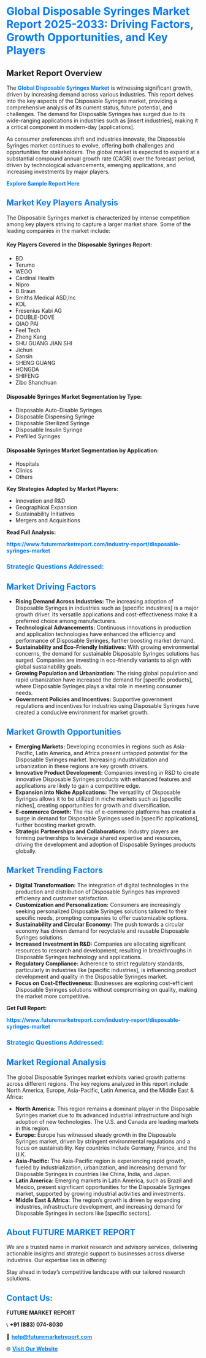 <h1 style="color: #007BFF;">Global Disposable Syringes Market Report 2025-2033: Driving Factors, Growth Opportunities, and Key Players</h1>

<section id="overview">
<h2>Market Report Overview</h2>
<p>The <a href="https://www.futuremarketreport.com/industry-report/disposable-syringes-market" style="color: #007BFF; text-decoration: none;"><strong>Global Disposable Syringes Market</strong></a> is witnessing significant growth, driven by increasing demand across various industries. This report delves into the key aspects of the Disposable Syringes market, providing a comprehensive analysis of its current status, future potential, and challenges. The demand for Disposable Syringes has surged due to its wide-ranging applications in industries such as [insert industries], making it a critical component in modern-day [applications].</p>
<p>As consumer preferences shift and industries innovate, the Disposable Syringes market continues to evolve, offering both challenges and opportunities for stakeholders. The global market is expected to expand at a substantial compound annual growth rate (CAGR) over the forecast period, driven by technological advancements, emerging applications, and increasing investments by major players.</p>
</section>

<section id="overview">
<p><a href="https://www.futuremarketreport.com/request-sample/reportId=60883" style="color: #007BFF; text-decoration: none;"><strong>Explore Sample Report Here</strong></a></p>
</section>

<section id="key-players">
<h2 style="color: #007BFF;">Market Key Players Analysis</h2>
<p>The Disposable Syringes market is characterized by intense competition among key players striving to capture a larger market share. Some of the leading companies in the market include:</p>
<h4>Key Players Covered in the Disposable Syringes Report:</h4>
<ul><li>BD</li><li>Terumo</li><li>WEGO</li><li>Cardinal Health</li><li>Nipro</li><li>B.Braun</li><li>Smiths Medical ASD,Inc</li><li>KDL</li><li>Fresenius Kabi AG</li><li>DOUBLE-DOVE</li><li>QIAO PAI</li><li>Feel Tech</li><li>Zheng Kang</li><li>SHU GUANG JIAN SHI</li><li>Jichun</li><li>Sansin</li><li>SHENG GUANG</li><li>HONGDA</li><li>SHIFENG</li><li>Zibo Shanchuan</li></ul>
<h4>Disposable Syringes Market Segmentation by Type:</h4>
<ul><li>Disposable Auto-Disable Syringes</li><li>Disposable Dispensing Syringe</li><li>Disposable Sterilized Syringe</li><li>Disposable Insulin Syringe</li><li>Prefilled Syringes</li></ul>

<h4>Disposable Syringes Market Segmentation by Application:</h4>
<ul><li>Hospitals</li><li>Clinics</li><li>Others</li></ul>
<p><strong>Key Strategies Adopted by Market Players:</strong></p>
<ul>
<li>Innovation and R&D</li>
<li>Geographical Expansion</li>
<li>Sustainability Initiatives</li>
<li>Mergers and Acquisitions</li>
</ul>
</section>

<section>
<p><strong>Read Full Analysis: </strong></p><a href="https://www.futuremarketreport.com/industry-report/disposable-syringes-market" style="color: #007BFF; text-decoration: none;"><strong>https://www.futuremarketreport.com/industry-report/disposable-syringes-market</strong></a>
<h3 style="color: #007BFF;">Strategic Questions Addressed:</h3>
</section>

<section id="driving-factors">
<h2 style="color: #007BFF;">Market Driving Factors</h2>
<ul>
<li><strong>Rising Demand Across Industries:</strong> The increasing adoption of Disposable Syringes in industries such as [specific industries] is a major growth driver. Its versatile applications and cost-effectiveness make it a preferred choice among manufacturers.</li>
<li><strong>Technological Advancements:</strong> Continuous innovations in production and application technologies have enhanced the efficiency and performance of Disposable Syringes, further boosting market demand.</li>
<li><strong>Sustainability and Eco-Friendly Initiatives:</strong> With growing environmental concerns, the demand for sustainable Disposable Syringes solutions has surged. Companies are investing in eco-friendly variants to align with global sustainability goals.</li>
<li><strong>Growing Population and Urbanization:</strong> The rising global population and rapid urbanization have increased the demand for [specific products], where Disposable Syringes plays a vital role in meeting consumer needs.</li>
<li><strong>Government Policies and Incentives:</strong> Supportive government regulations and incentives for industries using Disposable Syringes have created a conducive environment for market growth.</li>
</ul>
</section>

<section id="growth-opportunities">
<h2 style="color: #007BFF;">Market Growth Opportunities</h2>
<ul>
<li><strong>Emerging Markets:</strong> Developing economies in regions such as Asia-Pacific, Latin America, and Africa present untapped potential for the Disposable Syringes market. Increasing industrialization and urbanization in these regions are key growth drivers.</li>
<li><strong>Innovative Product Development:</strong> Companies investing in R&D to create innovative Disposable Syringes products with enhanced features and applications are likely to gain a competitive edge.</li>
<li><strong>Expansion into Niche Applications:</strong> The versatility of Disposable Syringes allows it to be utilized in niche markets such as [specific niches], creating opportunities for growth and diversification.</li>
<li><strong>E-commerce Growth:</strong> The rise of e-commerce platforms has created a surge in demand for Disposable Syringes used in [specific applications], further boosting market growth.</li>
<li><strong>Strategic Partnerships and Collaborations:</strong> Industry players are forming partnerships to leverage shared expertise and resources, driving the development and adoption of Disposable Syringes products globally.</li>
</ul>
</section>

<section id="trending-factors">
<h2 style="color: #007BFF;">Market Trending Factors</h2>
<ul>
<li><strong>Digital Transformation:</strong> The integration of digital technologies in the production and distribution of Disposable Syringes has improved efficiency and customer satisfaction.</li>
<li><strong>Customization and Personalization:</strong> Consumers are increasingly seeking personalized Disposable Syringes solutions tailored to their specific needs, prompting companies to offer customizable options.</li>
<li><strong>Sustainability and Circular Economy:</strong> The push towards a circular economy has driven demand for recyclable and reusable Disposable Syringes solutions.</li>
<li><strong>Increased Investment in R&D:</strong> Companies are allocating significant resources to research and development, resulting in breakthroughs in Disposable Syringes technology and applications.</li>
<li><strong>Regulatory Compliance:</strong> Adherence to strict regulatory standards, particularly in industries like [specific industries], is influencing product development and quality in the Disposable Syringes market.</li>
<li><strong>Focus on Cost-Effectiveness:</strong> Businesses are exploring cost-efficient Disposable Syringes solutions without compromising on quality, making the market more competitive.</li>
</ul>
</section>

<section>
<p><strong>Get Full Report: </strong></p><a href="https://www.futuremarketreport.com/industry-report/disposable-syringes-market" style="color: #007BFF; text-decoration: none;"><strong>https://www.futuremarketreport.com/industry-report/disposable-syringes-market</strong></a>
<h3 style="color: #007BFF;">Strategic Questions Addressed:</h3>
</section>


<section id="regional-analysis">
<h2 style="color: #007BFF;">Market Regional Analysis</h2>
<p>The global Disposable Syringes market exhibits varied growth patterns across different regions. The key regions analyzed in this report include North America, Europe, Asia-Pacific, Latin America, and the Middle East & Africa:</p>
<ul>
<li><strong>North America:</strong> This region remains a dominant player in the Disposable Syringes market due to its advanced industrial infrastructure and high adoption of new technologies. The U.S. and Canada are leading markets in this region.</li>
<li><strong>Europe:</strong> Europe has witnessed steady growth in the Disposable Syringes market, driven by stringent environmental regulations and a focus on sustainability. Key countries include Germany, France, and the U.K.</li>
<li><strong>Asia-Pacific:</strong> The Asia-Pacific region is experiencing rapid growth, fueled by industrialization, urbanization, and increasing demand for Disposable Syringes in countries like China, India, and Japan.</li>
<li><strong>Latin America:</strong> Emerging markets in Latin America, such as Brazil and Mexico, present significant opportunities for the Disposable Syringes market, supported by growing industrial activities and investments.</li>
<li><strong>Middle East & Africa:</strong> The region’s growth is driven by expanding industries, infrastructure development, and increasing demand for Disposable Syringes in sectors like [specific sectors].</li>
</ul>
</section>

<footer>
<h2 style="color: #007BFF;">About FUTURE MARKET REPORT</h2>
<p>We are a trusted name in market research and advisory services, delivering actionable insights and strategic support to businesses across diverse industries. Our expertise lies in offering:</p>

<p>Stay ahead in today’s competitive landscape with our tailored research solutions.</p>

<h2 style="color: #007BFF;">Contact Us:</h2>
<p><strong>FUTURE MARKET REPORT</strong></p>
<p>📞 <strong>+91 (883) 074-8030</strong></p>
<p>📧 <strong><a href="mailto:help@futuremarketreport.com" style="color: #007BFF;">help@futuremarketreport.com</a></strong></p>
<p>🌐 <strong><a href="https://www.futuremarketreport.com/" style="color: #007BFF;">Visit Our Website</a></strong></p>
</footer>